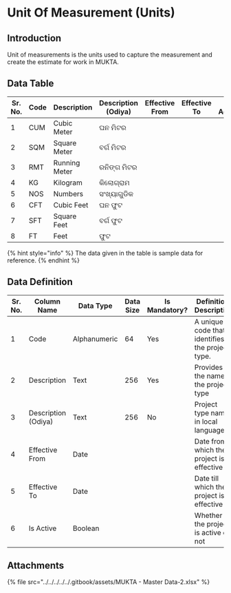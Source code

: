 # Unit Of Measurement (Units)

## Introduction

Unit of measurements is the units used to capture the measurement and create the estimate for work in MUKTA.

## Data Table

<table><thead><tr><th width="96">Sr. No.</th><th>Code</th><th>Description</th><th>Description (Odiya)</th><th>Effective From</th><th>Effective To</th><th>Is Active</th></tr></thead><tbody><tr><td>1</td><td>CUM</td><td>Cubic Meter</td><td>ଘନ ମିଟର</td><td></td><td></td><td></td></tr><tr><td>2</td><td>SQM</td><td>Square Meter</td><td>ବର୍ଗ ମିଟର</td><td></td><td></td><td></td></tr><tr><td>3</td><td>RMT</td><td>Running Meter</td><td>ରନିଙ୍ଗ ମିଟର</td><td></td><td></td><td></td></tr><tr><td>4</td><td>KG</td><td>Kilogram</td><td>କିଲୋଗ୍ରାମ</td><td></td><td></td><td></td></tr><tr><td>5</td><td>NOS</td><td>Numbers</td><td>ସଂଖ୍ୟାଗୁଡିକ</td><td></td><td></td><td></td></tr><tr><td>6</td><td>CFT</td><td>Cubic Feet</td><td>ଘନ ଫୁଟ</td><td></td><td></td><td></td></tr><tr><td>7</td><td>SFT</td><td>Square Feet</td><td>ବର୍ଗ ଫୁଟ</td><td></td><td></td><td></td></tr><tr><td>8</td><td>FT</td><td>Feet</td><td>ଫୁଟ</td><td></td><td></td><td></td></tr></tbody></table>

{% hint style="info" %}
The data given in the table is sample data for reference.
{% endhint %}

## Data Definition

<table><thead><tr><th width="97">Sr. No.</th><th>Column Name</th><th>Data Type</th><th>Data Size</th><th>Is Mandatory?</th><th>Definition/ Description</th></tr></thead><tbody><tr><td>1</td><td>Code</td><td>Alphanumeric</td><td>64</td><td>Yes</td><td>A unique code that identifies the project type.</td></tr><tr><td>2</td><td>Description</td><td>Text</td><td>256</td><td>Yes</td><td>Provides the name of the project type </td></tr><tr><td>3</td><td>Description (Odiya)</td><td>Text</td><td>256</td><td>No</td><td>Project type name in local language</td></tr><tr><td>4</td><td>Effective From</td><td>Date</td><td></td><td></td><td>Date from which the project is effective</td></tr><tr><td>5</td><td>Effective To</td><td>Date</td><td></td><td></td><td>Date till which the project is effective</td></tr><tr><td>6</td><td>Is Active</td><td>Boolean</td><td></td><td></td><td>Whether the project is active or not</td></tr></tbody></table>

## Attachments

{% file src="../../../../../.gitbook/assets/MUKTA - Master Data-2.xlsx" %}

